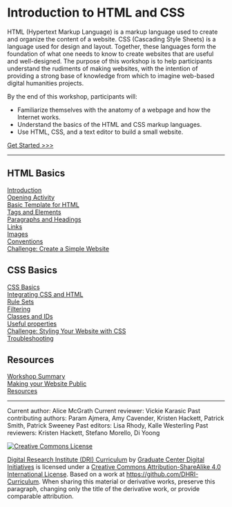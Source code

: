 # Introduction to HTML and CSS

HTML (Hypertext Markup Language) is a markup language used to create and organize the content of a website. CSS (Cascading Style Sheets) is a language used for design and layout. Together, these languages form the foundation of what one needs to know to create websites that are useful and well-designed. The purpose of this workshop is to help participants understand the rudiments of making websites, with the intention of providing a strong base of knowledge from which to imagine web-based digital humanities projects.

By the end of this workshop, participants will:

- Familiarize themselves with the anatomy of a webpage and how the Internet works.
- Understand the basics of the HTML and CSS markup languages.
- Use HTML, CSS, and a text editor to build a small website.

[Get Started >>>](sections/01-context.md)

-----

## HTML Basics

[Introduction](sections/01-introduction.md)  
[Opening Activity](sections/02-opening_activity.md)  
[Basic Template for HTML](sections/03-basic.md)  
[Tags and Elements](sections/04-elements.md)  
[Paragraphs and Headings](sections/05-p_and_h.md)  
[Links](sections/06-links.md)  
[Images](sections/07-images.md)  
[Conventions](sections/08-conventions.md)  
[Challenge: Create a Simple Website](sections/09-create_site.md)  

## CSS Basics

[CSS Basics](sections/10-css_basic.md)  
[Integrating CSS and HTML](sections/11-integration.md)  
[Rule Sets](sections/12-rules.md)  
[Filtering](sections/13-filter.md)  
[Classes and IDs](sections/14-classes.md)  
[Useful properties](sections/15-properties.md)  
[Challenge: Styling Your Website with CSS](sections/16-creating_stylesheet.md)  
[Troubleshooting](sections/17-troubleshooting.md)  

## Resources

[Workshop Summary](sections/18-summary.md)  
[Making your Website Public](sections/19-public.md)  
[Resources](sections/20-resource.md)  

-----

Current author: Alice McGrath 
Current reviewer: Vickie Karasic
Past contributing authors: Param Ajmera, Amy Cavender, Kristen Hackett, Patrick Smith, Patrick Sweeney
Past editors: Lisa Rhody, Kalle Westerling
Past reviewers: Kristen Hackett, Stefano Morello, Di Yoong

[![Creative Commons License](https://i.creativecommons.org/l/by-sa/4.0/88x31.png)](http://creativecommons.org/licenses/by-sa/4.0/)

[Digital Research Institute (DRI) Curriculum](http://purl.org/dc/terms/) by [Graduate Center Digital Initiatives](https://gcdi.commons.gc.cuny.edu/) is licensed under a [Creative Commons Attribution-ShareAlike 4.0 International License](http://creativecommons.org/licenses/by-sa/4.0/). Based on a work at <https://github.com/DHRI-Curriculum>. When sharing this material or derivative works, preserve this paragraph, changing only the title of the derivative work, or provide comparable attribution.
